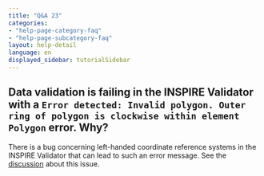 ```yaml
---
title: "Q&A 23"
categories:
- "help-page-category-faq"
- "help-page-subcategory-faq"
layout: help-detail
language: en
displayed_sidebar: tutorialSidebar
---
```


<h2>Data validation is failing in the INSPIRE Validator with a 
<code>Error detected: Invalid polygon. Outer ring of polygon is clockwise within element Polygon</code> error. 
Why?</h2>

There is a bug concerning left-handed coordinate reference systems in the INSPIRE Validator 
that can lead to such an error message. See the <a target="_blank" href="https://github.com/inspire-eu-validation/ets-repository/issues/60">discussion</a> about this issue.

